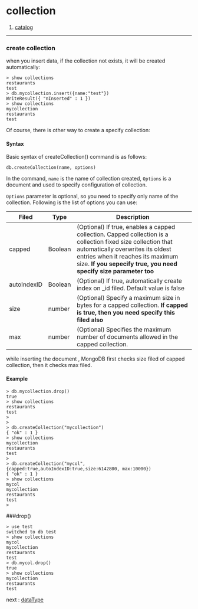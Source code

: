 collection
==========

1. [catalog](/readme.md "目录")

----------------------------------

### create collection


when you insert data, if the collection not exists, it will be created automatically:     
```
> show collections
restaurants
test
> db.mycollection.insert({name:"test"})
WriteResult({ "nInserted" : 1 })
> show collections
mycollection
restaurants
test
```
      
 Of course, there is other way to create a specify collection:     
     
     
    
#### Syntax

Basic syntax of createCollection() command is as follows:   
```
db.createCollection(name, options)
```
In the command, `name` is the name of collection created, `Options` is a document
and used to specify configuration of collection.    

`Options` parameter is optional, so you need to specify only name of the collection.
Following is the list of options you can use:

| Filed  | Type  | Description |
|---| ---| ---|
|   capped | Boolean | (Optional) If true, enables a capped collection. Capped collection is  a collection fixed size collection that automatically overwrites its oldest entries  when it reaches its maximum size. **If you sepecify true, you need specify size parameter too** |
| autoIndexID | Boolean | (Optional) If true, automatically create index  on  \_id filed. Default value is false |
|size | number|(Optional) Specify a maximum size in bytes for a capped collection.  **If capped is true, then you need specify this filed also** |
|max|number| (Optional) Specifies the maximum number of documents allowed in the capped collection. |     

while inserting the document , MongoDB first checks size filed of capped collection, then it checks max filed.
    
    
   

#### Example

```
> db.mycollection.drop()
true
> show collections
restaurants
test
>
>
> db.createCollection("mycollection")
{ "ok" : 1 }
> show collections
mycollection
restaurants
test
>
> db.createCollection("mycol",{capped:true,autoIndexID:true,size:6142800, max:10000})
{ "ok" : 1 }
> show collections
mycol
mycollection
restaurants
test
>
```



    
###drop()
```
> use test
switched to db test
> show collections
mycol
mycollection
restaurants
test
> db.mycol.drop()
true
> show collections
mycollection
restaurants
test
```












next : [dataType](/doc/dataType.md "dataType")  



